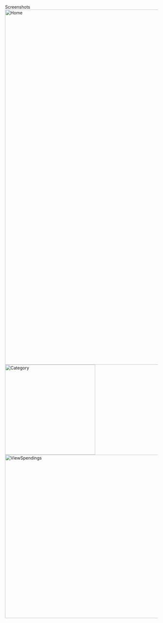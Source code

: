 Screenshots 
<img width="1171" alt="Home" src="https://github.com/user-attachments/assets/1c748779-6a4f-4a5e-b888-ecd95726739b">
<img width="297" alt="Category" src="https://github.com/user-attachments/assets/99f1b9c7-d271-4c3c-b42c-d43c4e77784f">
<img width="539" alt="ViewSpendings" src="https://github.com/user-attachments/assets/062dae97-a826-4dbf-95f9-f1bc7803485c">



